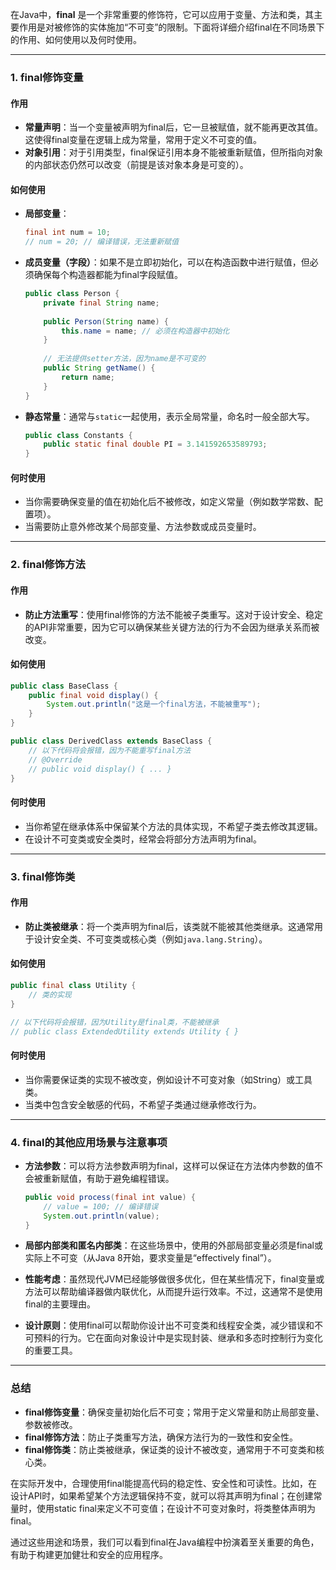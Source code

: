 在Java中，**final** 是一个非常重要的修饰符，它可以应用于变量、方法和类，其主要作用是对被修饰的实体施加“不可变”的限制。下面将详细介绍final在不同场景下的作用、如何使用以及何时使用。

---

### 1. final修饰变量

#### 作用

- **常量声明**：当一个变量被声明为final后，它一旦被赋值，就不能再更改其值。这使得final变量在逻辑上成为常量，常用于定义不可变的值。
- **对象引用**：对于引用类型，final保证引用本身不能被重新赋值，但所指向对象的内部状态仍然可以改变（前提是该对象本身是可变的）。

#### 如何使用

- **局部变量**：
    
    ```java
    final int num = 10;
    // num = 20; // 编译错误，无法重新赋值
    ```
    
- **成员变量（字段）**：如果不是立即初始化，可以在构造函数中进行赋值，但必须确保每个构造器都能为final字段赋值。
    
    ```java
    public class Person {
        private final String name;
        
        public Person(String name) {
            this.name = name; // 必须在构造器中初始化
        }
        
        // 无法提供setter方法，因为name是不可变的
        public String getName() {
            return name;
        }
    }
    ```
    
- **静态常量**：通常与`static`一起使用，表示全局常量，命名时一般全部大写。
    
    ```java
    public class Constants {
        public static final double PI = 3.141592653589793;
    }
    ```
    

#### 何时使用

- 当你需要确保变量的值在初始化后不被修改，如定义常量（例如数学常数、配置项）。
- 当需要防止意外修改某个局部变量、方法参数或成员变量时。

---

### 2. final修饰方法

#### 作用

- **防止方法重写**：使用final修饰的方法不能被子类重写。这对于设计安全、稳定的API非常重要，因为它可以确保某些关键方法的行为不会因为继承关系而被改变。

#### 如何使用

```java
public class BaseClass {
    public final void display() {
        System.out.println("这是一个final方法，不能被重写");
    }
}

public class DerivedClass extends BaseClass {
    // 以下代码将会报错，因为不能重写final方法
    // @Override
    // public void display() { ... }
}
```

#### 何时使用

- 当你希望在继承体系中保留某个方法的具体实现，不希望子类去修改其逻辑。
- 在设计不可变类或安全类时，经常会将部分方法声明为final。

---

### 3. final修饰类

#### 作用

- **防止类被继承**：将一个类声明为final后，该类就不能被其他类继承。这通常用于设计安全类、不可变类或核心类（例如`java.lang.String`）。

#### 如何使用

```java
public final class Utility {
    // 类的实现
}

// 以下代码将会报错，因为Utility是final类，不能被继承
// public class ExtendedUtility extends Utility { }
```

#### 何时使用

- 当你需要保证类的实现不被改变，例如设计不可变对象（如String）或工具类。
- 当类中包含安全敏感的代码，不希望子类通过继承修改行为。

---

### 4. final的其他应用场景与注意事项

- **方法参数**：可以将方法参数声明为final，这样可以保证在方法体内参数的值不会被重新赋值，有助于避免编程错误。
    
    ```java
    public void process(final int value) {
        // value = 100; // 编译错误
        System.out.println(value);
    }
    ```
    
- **局部内部类和匿名内部类**：在这些场景中，使用的外部局部变量必须是final或实际上不可变（从Java 8开始，要求变量是“effectively final”）。
    
- **性能考虑**：虽然现代JVM已经能够做很多优化，但在某些情况下，final变量或方法可以帮助编译器做内联优化，从而提升运行效率。不过，这通常不是使用final的主要理由。
    
- **设计原则**：使用final可以帮助你设计出不可变类和线程安全类，减少错误和不可预料的行为。它在面向对象设计中是实现封装、继承和多态时控制行为变化的重要工具。
    

---

### 总结

- **final修饰变量**：确保变量初始化后不可变；常用于定义常量和防止局部变量、参数被修改。
- **final修饰方法**：防止子类重写方法，确保方法行为的一致性和安全性。
- **final修饰类**：防止类被继承，保证类的设计不被改变，通常用于不可变类和核心类。

在实际开发中，合理使用final能提高代码的稳定性、安全性和可读性。比如，在设计API时，如果希望某个方法逻辑保持不变，就可以将其声明为final；在创建常量时，使用static final来定义不可变值；在设计不可变对象时，将类整体声明为final。

通过这些用途和场景，我们可以看到final在Java编程中扮演着至关重要的角色，有助于构建更加健壮和安全的应用程序。